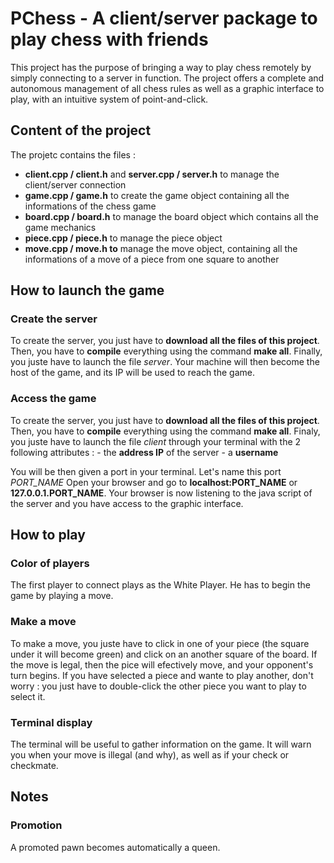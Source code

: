 # PChess - A client/server package to play chess with friends

This project has the purpose of bringing a way to play chess remotely by simply connecting to a server in function. The project offers a complete and autonomous management of all chess rules as well as a graphic interface to play, with an intuitive system of point-and-click.

## Content of the project

The projetc contains the files :

- **client.cpp / client.h** and **server.cpp / server.h** to manage the client/server connection
- **game.cpp / game.h** to create the game object containing all the informations of the chess game
- **board.cpp / board.h** to manage the board object which contains all the game mechanics
- **piece.cpp / piece.h** to manage the piece object
- **move.cpp / move.h to** manage the move object, containing all the informations of a move of a piece from one square to another

## How to launch the game

### Create the server

To create the server, you just have to **download all the files of this project**. Then, you have to **compile** everything using the command **make all**. Finally, you juste have to launch the file *server*. Your machine will then become the host of the game, and its IP will be used to reach the game.

### Access the game

To create the server, you just have to **download all the files of this project**. Then, you have to **compile** everything using the command **make all**. Finaly, you juste have to launch the file *client* through your terminal with the 2 following attributes :
    - the **address IP** of the server
    - a **username**

You will be then given a port in your terminal. Let's name this port *PORT_NAME* Open your browser and go to **localhost:PORT_NAME** or **127.0.0.1.PORT_NAME**. Your browser is now listening to the java script of the server and you have access to the graphic interface.

## How to play

### Color of players

The first player to connect plays as the White Player. He has to begin the game by playing a move.

### Make a move

To make a move, you juste have to click in one of your piece (the square under it will become green) and click on an another square of the board. If the move is legal, then the pice will efectively move, and your opponent's turn begins. If you have selected a piece and wante to play another, don't worry : you just have to double-click the other piece you want to play to select it.

### Terminal display

The terminal will be useful to gather information on the game. It will warn you when your move is illegal (and why), as well as if your check or checkmate.

## Notes

### Promotion

A promoted pawn becomes automatically a queen.

